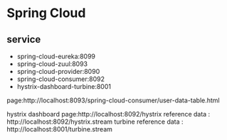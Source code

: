 # Spring Cloud

## service

- spring-cloud-eureka:8099
- spring-cloud-zuul:8093
- spring-cloud-provider:8090
- spring-cloud-consumer:8092
- hystrix-dashboard-turbine:8001

page:http://localhost:8093/spring-cloud-consumer/user-data-table.html

hystrix dashboard page:http://localhost:8092/hystrix
reference data : http://localhost:8092/hystrix.stream
turbine reference data : http://localhost:8001/turbine.stream